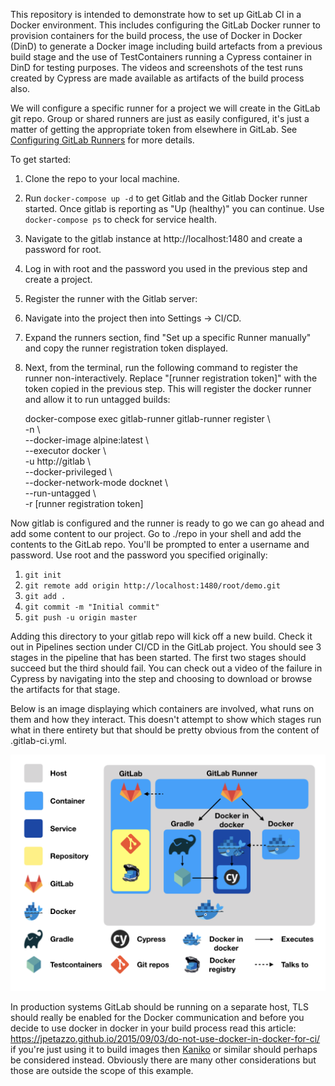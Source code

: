 This repository is intended to demonstrate how to set up GitLab CI in a Docker environment. This includes configuring the GitLab Docker runner to provision containers for the build process, the use of Docker in Docker (DinD) to generate a Docker image including build artefacts from a previous build stage and the use of TestContainers running a Cypress container in DinD for testing purposes. The videos and screenshots of the test runs created by Cypress are made available as artifacts of the build process also.

We will configure a specific runner for a project we will create in the GitLab git repo. Group or shared runners are just as easily configured, it's just a matter of getting the appropriate token from elsewhere in GitLab. See [Configuring GitLab Runners](https://docs.gitlab.com/ee/ci/runners/README.html) for more details.

To get started:

1. Clone the repo to your local machine. 
1. Run `docker-compose up -d` to get Gitlab and the Gitlab Docker runner started. Once gitlab is reporting as "Up (healthy)" you can continue. Use `docker-compose ps` to check for service health.
1. Navigate to the gitlab instance at http://localhost:1480 and create a password for root.
1. Log in with root and the password you used in the previous step and create a project.
1. Register the runner with the Gitlab server:
  1. Navigate into the project then into Settings -> CI/CD.
  1. Expand the runners section, find "Set up a specific Runner manually" and copy the runner registration token displayed.
  1. Next, from the terminal, run the following command to register the runner non-interactively. Replace "[runner registration token]" with the token copied in the previous step. This will register the docker runner and allow it to run untagged builds:

	   docker-compose exec gitlab-runner gitlab-runner register \\  
			-n \\  
			--docker-image alpine:latest \\  
			--executor docker \\  
			-u http://gitlab \\  
			--docker-privileged \\  
			--docker-network-mode docknet \\  
			--run-untagged \\  
			-r [runner registration token]

Now gitlab is configured and the runner is ready to go we can go ahead and add some content to our project. Go to ./repo in your shell and add the contents to the GitLab repo. You'll be prompted to enter a username and password. Use root and the password you specified originally:

1. `git init`
1. `git remote add origin http://localhost:1480/root/demo.git`
1. `git add .`
1. `git commit -m "Initial commit"`
1. `git push -u origin master`


Adding this directory to your gitlab repo will kick off a new build. Check it out in Pipelines section under CI/CD in the GitLab project. You should see 3 stages in the pipeline that has been started. The first two stages should succeed but the third should fail. You can check out a video of the failure in Cypress by navigating into the step and choosing to download or browse the artifacts for that stage. 

Below is an image displaying which containers are involved, what runs on them and how they interact. This doesn't attempt to show which stages run what in there entirety but that should be pretty obvious from the content of .gitlab-ci.yml. 

![Architecture](architecture.png)

In production systems GitLab should be running on a separate host, TLS should really be enabled for the Docker communication and before you decide to use docker in docker in your build process read this article: https://jpetazzo.github.io/2015/09/03/do-not-use-docker-in-docker-for-ci/ if you're just using it to build images then [Kaniko](https://github.com/GoogleContainerTools/kaniko) or similar should perhaps be considered instead. Obviously there are many other considerations but those are outside the scope of this example.
